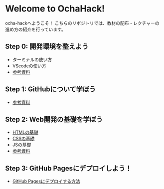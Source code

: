 # Welcome to OchaHack!

ocha-hackへようこそ！
こちらのリポジトリでは、教材の配布・レクチャーの進め方の紹介を行っています。

## Step 0: 開発環境を整えよう

 - ターミナルの使い方
 - VScodeの使い方
 - [参考資料]()

## Step 1: GitHubについて学ぼう

 - [参考資料](https://drive.google.com/drive/folders/15dWBDJGkc0U4wQy00PPzLNgSDtTK3E9P)

## Step 2: Web開発の基礎を学ぼう

 - [HTMLの基礎](https://github.com/WomensCommunity/Tutorial_of_ochahack/blob/main/index.html)
 - [CSSの基礎](https://github.com/WomensCommunity/Tutorial_of_ochahack/blob/main/style.css)
 - JSの基礎
 - [参考資料](https://docs.google.com/document/d/1L3zZG_ozfBFJosnrp8eKPyV7hSlwssJLdyGXiIPkXVE/edit?usp=sharing)
 
## Step 3: GitHub Pagesにデプロイしよう！

 - [GitHub Pagesにデプロイする方法](https://docs.google.com/document/d/1FSDN_pIgZB0fThoLOrqcmh2IU9PrcZY70lvxlzahwWM/edit)
